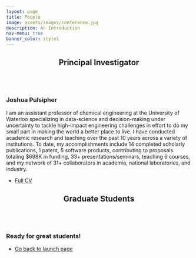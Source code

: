 ```yaml
---
layout: page
title: People
image: assets/images/conference.jpg
description: An Introduction
nav-menu: true
banner_color: style1
---
```


<section id="profile">
	<div class="inner">
        <header class="major">
			<h2>Principal Investigator</h2>
		</header>
		<p><span class="image left"><img src="{% link assets/images/profile.png %}" alt="" /></span>
        <h3> Joshua Pulsipher </h3>
        I am an assistant professor of chemical engineering at the University of Waterloo specializing in data-science and decision-making under uncertainty to tackle high-impact engineering challenges in effort to do my small part in making the world a better place to live. I have conducted academic research and teaching over the past 10 years across a variety of institutions. To date, my accomplishments include 14 completed scholarly publications, 1 patent, 5 software products, contributing to proposals totaling $698K in funding, 33+ presentations/seminars, teaching 6 courses, and my network of 31+ collaborators in academia, national laboratories, and industry.</p>
        <ul class="actions">
			<li><a href="files/cv.html" class="button icon fa-file">Full CV</a></li>
		</ul>
    </div>
</section>

<section id="profile">
	<div class="inner">
        <header class="major">
			<h2>Graduate Students</h2>
		</header>
		<p><span class="image right"><img src="" alt="" /></span>
        <h3> Ready for great students! </h3>
       </p>
    </div>
</section>

<section>
	<div class="inner">
		<ul class="actions">
    		<li><a href="/#launch" class="button icon fa-arrow-left">Go back to launch page</a></li>
		</ul>
	</div>
</section>